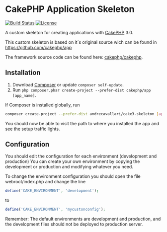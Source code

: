 # CakePHP Application Skeleton

[![Build Status](https://api.travis-ci.org/cakephp/app.png)](https://travis-ci.org/cakephp/app)
[![License](https://poser.pugx.org/cakephp/app/license.svg)](https://packagist.org/packages/cakephp/app)

A custom skeleton for creating applications with [CakePHP](http://cakephp.org) 3.0.

This custom skeleton is based on it´s original source wich can be found in https://github.com/cakephp/app

The framework source code can be found here: [cakephp/cakephp](https://github.com/cakephp/cakephp).

## Installation

1. Download [Composer](http://getcomposer.org/doc/00-intro.md) or update `composer self-update`.
2. Run `php composer.phar create-project --prefer-dist cakephp/app [app_name]`.

If Composer is installed globally, run
```bash
composer create-project --prefer-dist andrecavallari/cake3-skeleton [app_name]
```

You should now be able to visit the path to where you installed the app and see
the setup traffic lights.

## Configuration

You should edit the configuration for each environment (development and production)
You can create your own environment by copying the development or production  and modifying
whatever you need.

To change the environment configuration you should open the file webroot/index.php and change the line
``` PHP
define('CAKE_ENVIRONMENT', 'development');
```
to
``` PHP
define('CAKE_ENVIRONMENT', 'mycustonconfig');
```

Remember: The default environments are development and production, and the development files should not
be deployed to production server.

